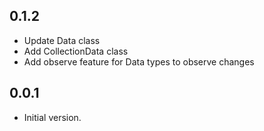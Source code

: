 ## 0.1.2

- Update Data class
- Add CollectionData class
- Add observe feature for Data types to observe changes

## 0.0.1

- Initial version.
